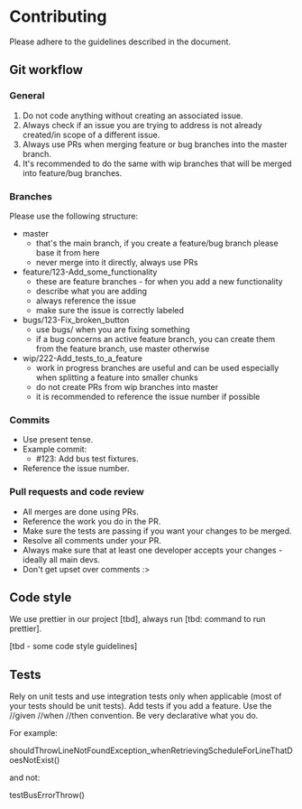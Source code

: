 # Contributing

Please adhere to the guidelines described in the document.

## Git workflow

### General

1. Do not code anything without creating an associated issue.
2. Always check if an issue you are trying to address is not already created/in scope of a different issue.
3. Always use PRs when merging feature or bug branches into the master branch.
4. It's recommended to do the same with wip branches that will be merged into feature/bug branches.

### Branches

Please use the following structure:

 - master 
   - that's the main branch, if you create a feature/bug branch please base it from here
   - never merge into it directly, always use PRs
 - feature/123-Add_some_functionality
   - these are feature branches - for when you add a new functionality
   - describe what you are adding
   - always reference the issue
   - make sure the issue is correctly labeled
 - bugs/123-Fix_broken_button
   - use bugs/ when you are fixing something
   - if a bug concerns an active feature branch, you can create them from the feature branch, use master otherwise
 - wip/222-Add_tests_to_a_feature
   - work in progress branches are useful and can be used especially when splitting a feature into smaller chunks
   - do not create PRs from wip branches into master
   - it is recommended to reference the issue number if possible

### Commits

- Use present tense.
- Example commit:
  - \#123: Add bus test fixtures.
- Reference the issue number.

### Pull requests and code review

- All merges are done using PRs.
- Reference the work you do in the PR.
- Make sure the tests are passing if you want your changes to be merged.
- Resolve all comments under your PR.
- Always make sure that at least one developer accepts your changes - ideally all main devs.
- Don't get upset over comments :>

## Code style

We use prettier in our project [tbd], always run [tbd: command to run prettier].

[tbd - some code style guidelines]

## Tests

Rely on unit tests and use integration tests only when applicable (most of your tests should be unit tests).
Add tests if you add a feature. Use the //given //when //then convention. Be very declarative what you do.

For example:

shouldThrowLineNotFoundException_whenRetrievingScheduleForLineThatDoesNotExist()

and not:

testBusErrorThrow()